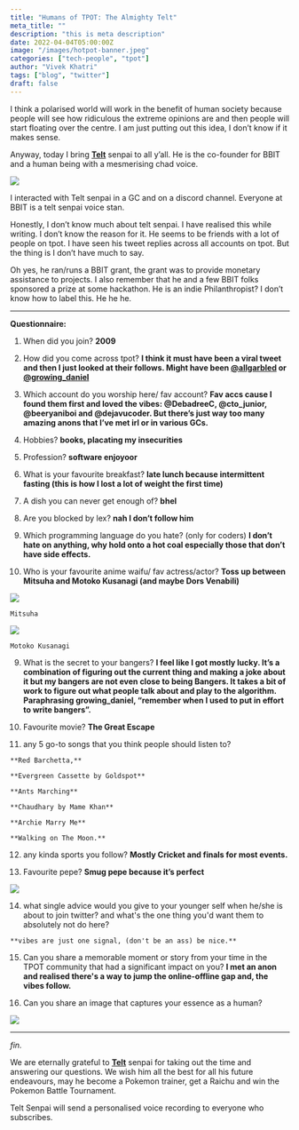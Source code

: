 ```yaml
---
title: "Humans of TPOT: The Almighty Telt"
meta_title: ""
description: "this is meta description"
date: 2022-04-04T05:00:00Z
image: "/images/hotpot-banner.jpeg"
categories: ["tech-people", "tpot"]
author: "Vivek Khatri"
tags: ["blog", "twitter"]
draft: false
---
```


I think a polarised world will work in the benefit of human society because people will see how ridiculous the extreme opinions are and then people will start floating over the centre. I am just putting out this idea, I don’t know if it makes sense.

Anyway, today I bring **[Telt](https://x.com/twofifteenam?s=20)** senpai to all y’all. He is the co-founder for BBIT and a human being with a mesmerising chad voice.

[![](https://substack-post-media.s3.amazonaws.com/public/images/66b7f4ae-7770-4a5c-a4d3-46239b2eedc3_399x399.jpeg)](https://substackcdn.com/image/fetch/f_auto,q_auto:good,fl_progressive:steep/https%3A%2F%2Fsubstack-post-media.s3.amazonaws.com%2Fpublic%2Fimages%2F66b7f4ae-7770-4a5c-a4d3-46239b2eedc3_399x399.jpeg)

I interacted with Telt senpai in a GC and on a discord channel. Everyone at BBIT is a telt senpai voice stan.

Honestly, I don’t know much about telt senpai. I have realised this while writing. I don’t know the reason for it. He seems to be friends with a lot of people on tpot. I have seen his tweet replies across all accounts on tpot. But the thing is I don’t have much to say.

Oh yes, he ran/runs a BBIT grant, the grant was to provide monetary assistance to projects. I also remember that he and a few BBIT folks sponsored a prize at some hackathon. He is an indie Philanthropist? I don’t know how to label this. He he he.

* * *

**Questionnaire:**

1.  When did you join? **2009**
    
2.  How did you come across tpot? **I think it must have been a viral tweet and then I just looked at their follows. Might have been [@allgarbled](https://twitter.com/allgarbled) or [@growing\_daniel](https://twitter.com/growing_daniel)**
    

2.  Which account do you worship here/ fav account? **Fav accs cause I found them first and loved the vibes: @DebadreeC, @cto\_junior, @beeryaniboi and @dejavucoder. But there’s just way too many amazing anons that I’ve met irl or in various GCs.**
    

2.  Hobbies? **books, placating my insecurities**
    
3.  Profession? **software enjoyoor**
    
4.  What is your favourite breakfast? **late lunch because intermittent fasting (this is how I lost a lot of weight the first time)**
    
5.  A dish you can never get enough of? **bhel** 
    
6.  Are you blocked by lex? **nah I don’t follow him**
    
7.  Which programming language do you hate? (only for coders) **I don’t hate on anything, why hold onto a hot coal especially those that don’t have side effects.**
    
8.  Who is your favourite anime waifu/ fav actress/actor? **Toss up between Mitsuha and Motoko Kusanagi (and maybe Dors Venabili)**
    
[![](https://substack-post-media.s3.amazonaws.com/public/images/f5863082-4b9e-41ba-995e-44af3da9cbdb_190x266.jpeg)](https://substackcdn.com/image/fetch/f_auto,q_auto:good,fl_progressive:steep/https%3A%2F%2Fsubstack-post-media.s3.amazonaws.com%2Fpublic%2Fimages%2Ff5863082-4b9e-41ba-995e-44af3da9cbdb_190x266.jpeg)
    
    Mitsuha
    
[![](https://substack-post-media.s3.amazonaws.com/public/images/28f2c654-a727-4d37-8664-78e23b23b2d5_360x580.jpeg)](https://substackcdn.com/image/fetch/f_auto,q_auto:good,fl_progressive:steep/https%3A%2F%2Fsubstack-post-media.s3.amazonaws.com%2Fpublic%2Fimages%2F28f2c654-a727-4d37-8664-78e23b23b2d5_360x580.jpeg)
    
    Motoko Kusanagi
    
9.  What is the secret to your bangers? **I feel like I got mostly lucky. It’s a combination of figuring out the current thing and making a joke about it but my bangers are not even close to being Bangers. It takes a bit of work to figure out what people talk about and play to the algorithm. Paraphrasing growing\_daniel, “remember when I used to put in effort to write bangers”.**
    
10.  Favourite movie? **The Great Escape**
    
11.  any 5 go-to songs that you think people should listen to?
    
    **Red Barchetta,**
    
    **Evergreen Cassette by Goldspot**
    
    **Ants Marching**
    
    **Chaudhary by Mame Khan**
    
    **Archie Marry Me**
    
    **Walking on The Moon.**
    
12.  any kinda sports you follow? **Mostly Cricket and finals for most events.**
    
13.  Favourite pepe? **Smug pepe because it’s perfect** 
    
[![](https://substack-post-media.s3.amazonaws.com/public/images/b353b50c-a3ca-48e6-b016-4b032fdbf4ec_500x500.png)](https://substackcdn.com/image/fetch/f_auto,q_auto:good,fl_progressive:steep/https%3A%2F%2Fsubstack-post-media.s3.amazonaws.com%2Fpublic%2Fimages%2Fb353b50c-a3ca-48e6-b016-4b032fdbf4ec_500x500.png)
    
14.  what single advice would you give to your younger self when he/she is about to join twitter? and what's the one thing you'd want them to absolutely not do here?
    
    **vibes are just one signal, (don't be an ass) be nice.**
    
15.  Can you share a memorable moment or story from your time in the TPOT community that had a significant impact on you? **I met an anon and realised there's a way to jump the online-offline gap and, the vibes follow.**
    
16.  Can you share an image that captures your essence as a human?
    
[![](https://substack-post-media.s3.amazonaws.com/public/images/0cc8826e-22c6-4858-9a6c-a29a33f554ca_150x150.jpeg)](https://substackcdn.com/image/fetch/f_auto,q_auto:good,fl_progressive:steep/https%3A%2F%2Fsubstack-post-media.s3.amazonaws.com%2Fpublic%2Fimages%2F0cc8826e-22c6-4858-9a6c-a29a33f554ca_150x150.jpeg)
    

* * *

_fin._

We are eternally grateful to **[Telt](https://x.com/twofifteenam?s=20)** senpai for taking out the time and answering our questions. We wish him all the best for all his future endeavours, may he become a Pokemon trainer, get a Raichu and win the Pokemon Battle Tournament.

Telt Senpai will send a personalised voice recording to everyone who subscribes.
